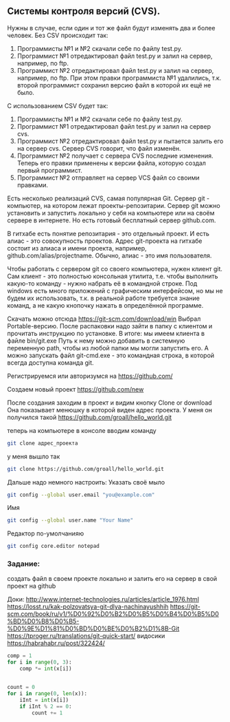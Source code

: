 ## Системы контроля версий (CVS).
Нужны в случае, если один и тот же файл будут изменять два и более человек. Без CSV происходит так:
1. Программисты №1 и №2 скачали себе по файлу test.py.
2. Программист №1 отредактировал файл test.py и залил на сервер, например, по ftp.
3. Программист №2 отредактировал файл test.py и залил на сервер, например, по ftp. При этом правки программиста №1 удалились, т.к. второй программист сохранил версию файл в которой их ещё не было.

С использованием CSV будет так:
1. Программисты №1 и №2 скачали себе по файлу test.py.
2. Программист №1 отредактировал файл test.py и залил на сервер cvs.
3. Программист №2 отредактировал файл test.py и пытается залить его на сервер cvs. Сервер CVS говорит, что файл изменён.
4. Программист №2 получает с сервера CVS последние изменения. Теперь его правки применены к версии файла, которую создал первый программист.
5. Программист №2 отправляет на сервер VCS файл со своими правками.

Есть несколько реализаций CVS, самая популярная Git. Сервер git - компьютер, на котором лежат проекты-репозитарии. Сервер git можно установить и запустить локально у себя на компьютере или на своём сервере в интернете. Но есть готовый бесплатный сервер github.com.

В гитхабе есть понятие репозитария - это отдельный проект. И есть алиас - это совокупность проектов. Адрес git-проекта на гитхабе состоит из алиаса и имени проекта, например, github.com/alias/projectname. Обычно, алиас - это имя пользователя.

Чтобы работать с сервером git со своего компьютера, нужен клиент git. Сам клиент - это полностью консольная утилита, т.е. чтобы выполнить какую-то команду - нужно набрать её в командной строке. Под windows есть много приложений с графическим интерфейсом, но мы не будем их использовать, т.к. в реальной работе требуется знание команд, а не какую кнопочку нажать в определённой программе.

Скачать можно отсюда https://git-scm.com/download/win Выбрал Portable-версию. После распаковки надо зайти в папку с клиентом и прочитать инструкцию по установке.
В итоге: мы имеем клиента в файле bin/git.exe Путь к нему можно добавить в системную переменную path, чтобы из любой папки мы могли запустить его. А можно запускать файл git-cmd.exe - это командная строка, в которой всегда доступна команда git.

Регистрируемся или авторизумся на https://github.com/

Создаем новый проект https://github.com/new

После создания заходим в проект и видим кнопку Clone or download Она показывает менюшку в которой виден адрес проекта. У меня он получился такой https://github.com/groall/hello_world.git

теперь на компьютере в консоле вводим команду

```bash
git clone адрес_проекта
```

у меня вышло так
```bash
git clone https://github.com/groall/hello_world.git
```

Дальше надо немного настроить:
Указать своё мыло
```bash
git config --global user.email "you@example.com"
```
Имя
```bash
git config --global user.name "Your Name"
```
Редактор по-умолчанияю
```bash
git config core.editor notepad
```


### Задание:
создать файл в своем проекте локально и залить его на сервер в свой проект на github

Доки:
http://www.internet-technologies.ru/articles/article_1976.html
https://losst.ru/kak-polzovatsya-git-dlya-nachinayushhih
https://git-scm.com/book/ru/v1/%D0%92%D0%B2%D0%B5%D0%B4%D0%B5%D0%BD%D0%B8%D0%B5-%D0%9E%D1%81%D0%BD%D0%BE%D0%B2%D1%8B-Git
https://tproger.ru/translations/git-quick-start/
видосики https://habrahabr.ru/post/322424/


```python
comp = 1
for i in range(0, 3):
    comp *= int(x[i])


count = 0
for i in range(0, len(x)):
    iInt = int(x[i])
    if iInt % 2 == 0:
        count += 1
```
